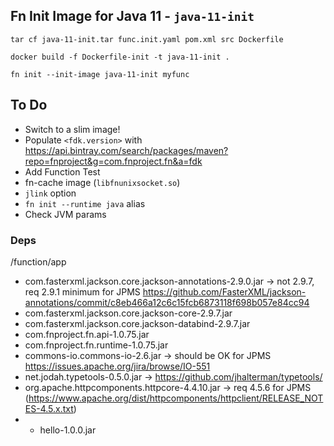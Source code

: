 ## Fn Init Image for Java 11 - `java-11-init`

`tar cf java-11-init.tar func.init.yaml pom.xml src Dockerfile`

`docker build -f Dockerfile-init -t java-11-init .`

`fn init --init-image java-11-init myfunc`


## To Do

* Switch to a slim image!
* Populate `<fdk.version>` with https://api.bintray.com/search/packages/maven?repo=fnproject&g=com.fnproject.fn&a=fdk
* Add Function Test
* fn-cache image (`libfnunixsocket.so`)
* `jlink` option
* `fn init --runtime java` alias
* Check JVM params


### Deps 

/function/app

* com.fasterxml.jackson.core.jackson-annotations-2.9.0.jar -> not 2.9.7, req 2.9.1 minimum for JPMS https://github.com/FasterXML/jackson-annotations/commit/c8eb466a12c6c15fcb6873118f698b057e84cc94
* com.fasterxml.jackson.core.jackson-core-2.9.7.jar
* com.fasterxml.jackson.core.jackson-databind-2.9.7.jar
* com.fnproject.fn.api-1.0.75.jar
* com.fnproject.fn.runtime-1.0.75.jar
* commons-io.commons-io-2.6.jar -> should be OK for JPMS https://issues.apache.org/jira/browse/IO-551
* net.jodah.typetools-0.5.0.jar -> https://github.com/jhalterman/typetools/
* org.apache.httpcomponents.httpcore-4.4.10.jar -> req 4.5.6 for JPMS (https://www.apache.org/dist/httpcomponents/httpclient/RELEASE_NOTES-4.5.x.txt)
* + hello-1.0.0.jar
